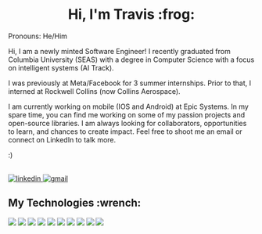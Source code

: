 <h1 align="center">Hi, I'm Travis :frog:</h1>

Pronouns: He/Him

Hi, I am a newly minted Software Engineer! I recently graduated from Columbia University (SEAS) with a degree in Computer Science with a focus on intelligent systems (AI Track).

I was previously at Meta/Facebook for 3 summer internships. Prior to that, I interned at Rockwell Collins (now Collins Aerospace). 

I am currently working on mobile (IOS and Android) at Epic Systems. In my spare time, you can find me working on some of my passion projects and open-source libraries. I am always looking for collaborators, opportunities to learn, and chances to create impact. Feel free to shoot me an email or connect on LinkedIn to talk more. 

:)

<br>
<span>
  <a href="https://www.linkedin.com/in/travis-gibbs-450059195/" target="blank" ><img alt="linkedin" src="https://img.shields.io/badge/LinkedIn-0077B5?style=for-the-badge&logo=linkedin&logoColor=white" /> </a>
   <a href="mailto:travisgibbs.2019@gmail.com" target="blank" ><img alt="gmail" src="https://img.shields.io/badge/Gmail-D14836?style=for-the-badge&logo=gmail&logoColor=white" /> </a>
</span>

<h2>My Technologies :wrench:</h2>
<span>
  <img src="https://img.shields.io/badge/Python-FFD43B?style=for-the-badge&logo=python&logoColor=blue" />
  <img src="https://img.shields.io/badge/TypeScript-007ACC?style=for-the-badge&logo=typescript&logoColor=white" />
  <img src="https://img.shields.io/badge/C%23-239120?style=for-the-badge&logo=c-sharp&logoColor=white" />
  <img src="https://img.shields.io/badge/Swift-FA7343?style=for-the-badge&logo=swift&logoColor=white" />
  <img src="https://img.shields.io/badge/Kotlin-0095D5?&style=for-the-badge&logo=kotlin&logoColor=white" />
  <img src="https://img.shields.io/badge/iOS-000000?style=for-the-badge&logo=ios&logoColor=white" />
  <img src="https://img.shields.io/badge/Android-3DDC84?style=for-the-badge&logo=android&logoColor=white" />
  <img src="https://img.shields.io/badge/Flask-000000?style=for-the-badge&logo=flask&logoColor=white" />
  <img src="https://img.shields.io/badge/React-20232A?style=for-the-badge&logo=react&logoColor=61DAFB" />
  <img src="https://img.shields.io/badge/Node.js-339933?style=for-the-badge&logo=nodedotjs&logoColor=white" />
  
  
  
  
  

</span>
<br>
